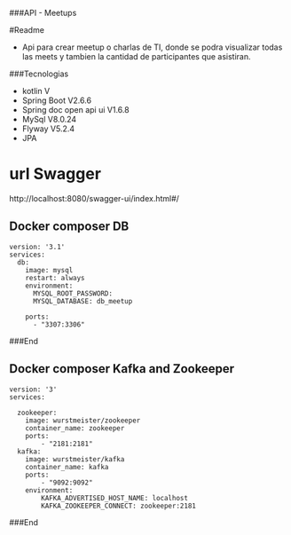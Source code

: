 ###API - Meetups

#Readme

- Api para crear meetup o charlas de TI, donde se podra visualizar todas las meets y tambien la cantidad de participantes que asistiran.

###Tecnologias
- kotlin V
- Spring Boot V2.6.6
- Spring doc open api ui V1.6.8
- MySql V8.0.24
- Flyway V5.2.4
- JPA

# url Swagger

http://localhost:8080/swagger-ui/index.html#/

## Docker composer DB
    version: '3.1'
    services:
      db:
        image: mysql
        restart: always
        environment:
          MYSQL_ROOT_PASSWORD:
          MYSQL_DATABASE: db_meetup

        ports:
          - "3307:3306"


###End

## Docker composer Kafka and Zookeeper
    version: '3'
    services:

      zookeeper:
        image: wurstmeister/zookeeper
        container_name: zookeeper
        ports:
            - "2181:2181"
      kafka:
        image: wurstmeister/kafka
        container_name: kafka
        ports:
            - "9092:9092"
        environment:
            KAFKA_ADVERTISED_HOST_NAME: localhost
            KAFKA_ZOOKEEPER_CONNECT: zookeeper:2181

###End